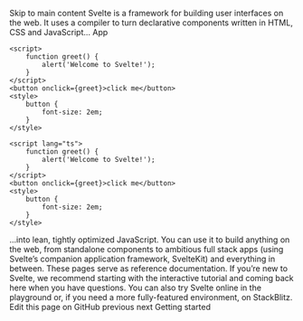 Skip to main content
Svelte is a framework for building user interfaces on the web. It uses a compiler to turn declarative components written in HTML, CSS and JavaScript...
App
```
<script>
	function greet() {
		alert('Welcome to Svelte!');
	}
</script>
<button onclick={greet}>click me</button>
<style>
	button {
		font-size: 2em;
	}
</style>
```
```
<script lang="ts">
	function greet() {
		alert('Welcome to Svelte!');
	}
</script>
<button onclick={greet}>click me</button>
<style>
	button {
		font-size: 2em;
	}
</style>
```

...into lean, tightly optimized JavaScript.
You can use it to build anything on the web, from standalone components to ambitious full stack apps (using Svelte’s companion application framework, SvelteKit) and everything in between.
These pages serve as reference documentation. If you’re new to Svelte, we recommend starting with the interactive tutorial and coming back here when you have questions.
You can also try Svelte online in the playground or, if you need a more fully-featured environment, on StackBlitz.
Edit this page on GitHub
previous next
Getting started
